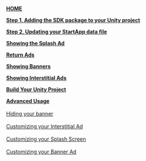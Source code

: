 [**HOME**](iOS-InApp-Unity-Documentation)

[**Step 1, Adding the SDK package to your Unity project**](iOS-InApp-Unity-Documentation#step1)

[**Step 2, Updating your StartApp data file**](iOS-InApp-Unity-Documentation#step2)

[**Showing the Splash Ad**](iOS-InApp-Unity-Documentation#splash-ads)

[**Return Ads**](iOS-InApp-Unity-Documentation#return-ads)

[**Showing Banners**](iOS-InApp-Unity-Documentation#step3)

[**Showing Interstitial Ads**](iOS-InApp-Unity-Documentation#step4)

[**Build Your Unity Project**](iOS-InApp-Unity-Documentation#step5)

[**Advanced Usage**](unity-iOS-advanced-usage)<br></br>
  [Hiding your banner](unity-iOS-advanced-usage#hide-banner)<br></br> 
  [Customizing your Interstitial Ad](unity-iOS-advanced-usage#interstitial-customizations)<br></br> 
  [Customizing your Splash Screen](unity-iOS-advanced-usage#CustomizingSplashScreen)<br></br> 
  [Customizing your Banner Ad](unity-iOS-advanced-usage#banner-customizations)<br></br> 
